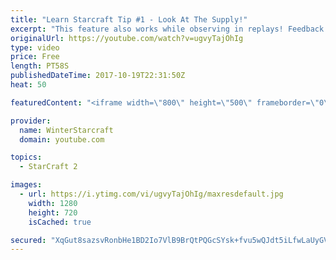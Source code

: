 ```yaml
---
title: "Learn Starcraft Tip #1 - Look At The Supply!"
excerpt: "This feature also works while observing in replays! Feedback and tip suggestions are appreciated :)"
originalUrl: https://youtube.com/watch?v=ugvyTajOhIg
type: video
price: Free
length: PT58S
publishedDateTime: 2017-10-19T22:31:50Z
heat: 50

featuredContent: "<iframe width=\"800\" height=\"500\" frameborder=\"0\" src=\"https://www.youtube.com/embed/ugvyTajOhIg\" allow=\"accelerometer; autoplay; encrypted-media; gyroscope; picture-in-picture\" allowfullscreen></iframe>"

provider:
  name: WinterStarcraft
  domain: youtube.com

topics:
  - StarCraft 2

images:
  - url: https://i.ytimg.com/vi/ugvyTajOhIg/maxresdefault.jpg
    width: 1280
    height: 720
    isCached: true

secured: "XqGut8sazsvRonbHe1BD2Io7VlB9BrQtPQGcSYsk+fvu5wQJdt5iLfwLaUyGVojLHq7tQB9SUPiYy+PMH9HZj0urqiz0km4DJDrA+LN60hF3ctUTYsXDyRHR+QcP/4C1wsGXatHWDhXVObpjFGJgWOsZe4fTF5nLDiKsmyLqJEush7WH3/XOMD0gsXjg8MKgHvw3+qYlsIVmcAnc4Saxrf6VmLocmVKzXRyIWbRp+Atbqdg/KcnfIhJSkHFADCuD2ZQL24ZOOuSM/J53CYVnTut1R4oy/gm0JSuhpwtL1+dz/kOyfJBcROLPWCnRc0hxcryAbL8BjAvPBXL9O78qymbVhAWOs3th/jxYJBFXmQln6L2T7B61l7em71QOpH+8CfhYDKXXwV5yWBbbUfNc3Spm5RtIsE+Q6aqUGYQhjCY=;sU/jopoCafCFr6KlKjOM1w=="
---
```


